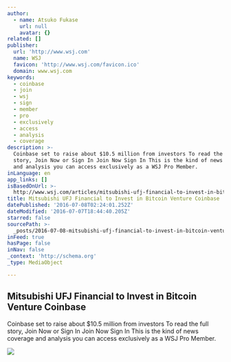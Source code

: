 ```yaml
---
author:
  - name: Atsuko Fukase
    url: null
    avatar: {}
related: []
publisher:
  url: 'http://www.wsj.com'
  name: WSJ
  favicon: 'http://www.wsj.com/favicon.ico'
  domain: www.wsj.com
keywords:
  - coinbase
  - join
  - wsj
  - sign
  - member
  - pro
  - exclusively
  - access
  - analysis
  - coverage
description: >-
  Coinbase set to raise about $10.5 million from investors To read the full
  story, Join Now or Sign In Join Now Sign In This is the kind of news coverage
  and analysis you can access exclusively as a WSJ Pro Member.
inLanguage: en
app_links: []
isBasedOnUrl: >-
  http://www.wsj.com/articles/mitsubishi-ufj-financial-to-invest-in-bitcoin-venture-coinbase-1467910803
title: Mitsubishi UFJ Financial to Invest in Bitcoin Venture Coinbase
datePublished: '2016-07-08T02:24:01.252Z'
dateModified: '2016-07-07T18:44:40.205Z'
starred: false
sourcePath: >-
  _posts/2016-07-08-mitsubishi-ufj-financial-to-invest-in-bitcoin-venture-coinba.md
inFeed: true
hasPage: false
inNav: false
_context: 'http://schema.org'
_type: MediaObject

---
```

<article style=""><h1>Mitsubishi UFJ Financial to Invest in Bitcoin Venture Coinbase</h1><p>Coinbase set to raise about $10.5 million from investors To read the full story, Join Now or Sign In Join Now Sign In This is the kind of news coverage and analysis you can access exclusively as a WSJ Pro Member.</p><img src="https://si.wsj.net/public/resources/images/BN-OU573_0707JB_G_20160707064233.jpg" /></article>
